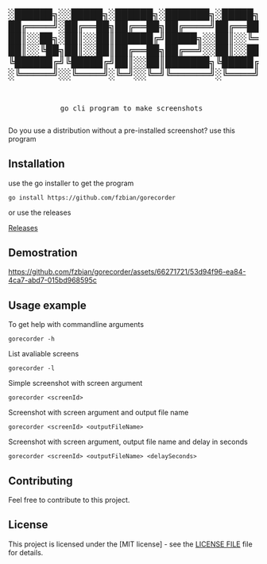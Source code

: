 <div align="center">
<pre>

░██████╗░░█████╗░██████╗░███████╗░█████╗░░█████╗░██████╗░██████╗░███████╗██████╗░
██╔════╝░██╔══██╗██╔══██╗██╔════╝██╔══██╗██╔══██╗██╔══██╗██╔══██╗██╔════╝██╔══██╗
██║░░██╗░██║░░██║██████╔╝█████╗░░██║░░╚═╝██║░░██║██████╔╝██║░░██║█████╗░░██████╔╝
██║░░╚██╗██║░░██║██╔══██╗██╔══╝░░██║░░██╗██║░░██║██╔══██╗██║░░██║██╔══╝░░██╔══██╗
╚██████╔╝╚█████╔╝██║░░██║███████╗╚█████╔╝╚█████╔╝██║░░██║██████╔╝███████╗██║░░██║
░╚═════╝░░╚════╝░╚═╝░░╚═╝╚══════╝░╚════╝░░╚════╝░╚═╝░░╚═╝╚═════╝░╚══════╝╚═╝░░╚═╝
---------------------------------------------------
go cli program to make screenshots
</pre>
</div>

Do you use a distribution without a pre-installed screenshot? use this program

## Installation

use the go installer to get the program

```
go install https://github.com/fzbian/gorecorder
```

or use the releases

[Releases](https://github.com/fzbian/gorecorder/releases)

## Demostration



https://github.com/fzbian/gorecorder/assets/66271721/53d94f96-ea84-4ca7-abd7-015bd968595c



## Usage example

To get help with commandline arguments

```
gorecorder -h
```

List avaliable screens
```
gorecorder -l
```

Simple screenshot with screen argument

```
gorecorder <screenId>
```

Screenshot with screen argument and output file name

```
gorecorder <screenId> <outputFileName>
```

Screenshot with screen argument, output file name and delay in seconds

```
gorecorder <screenId> <outputFileName> <delaySeconds>
```

## Contributing

Feel free to contribute to this project.

## License

This project is licensed under the [MIT license] - see the [LICENSE FILE](LICENSE) file for details.
